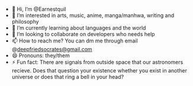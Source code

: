 - 👋 Hi, I’m @Earnestquil
- 👀 I’m interested in arts, music, anime, manga/manhwa, writing and philosophy
- 🌱 I’m currently learning about languages and the world
- 💞️ I’m looking to collaborate on developers who needs help
- 📫 How to reach me? You can dm me through email @deepfriedsocrates@gmail.com
- 😄 Pronouns: they/them
- ⚡ Fun fact: There are signals from outside space that our astronomers recieve. Does that question your existence whether you exist in another universe or does that ring a bell in your head?

<!---
Earnestquil/Earnestquil is a ✨ special ✨ repository because its `README.md` (this file) appears on your GitHub profile.
You can click the Preview link to take a look at your changes.
--->
